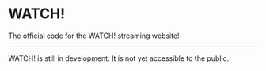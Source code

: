 # WATCH!
The official code for the WATCH! streaming website!

---

WATCH! is still in development. It is not yet accessible to the public.

